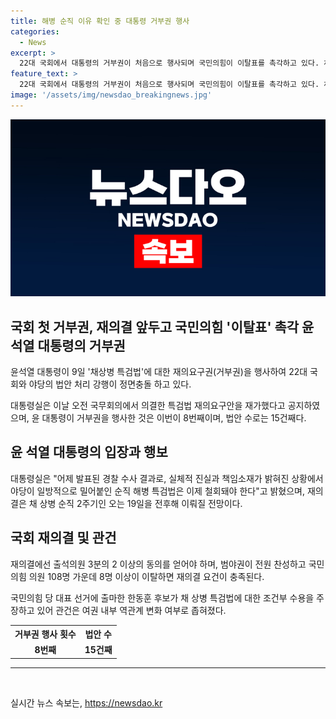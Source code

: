 ```yaml
---
title: 해병 순직 이유 확인 중 대통령 거부권 행사
categories:
  - News
excerpt: >
  22대 국회에서 대통령의 거부권이 처음으로 행사되며 국민의힘이 이탈표를 촉각하고 있다. 채상병 특검법 재의요구를 거부한 윤대통령은 이를 공지하며 대통령실은 야당의 일방적인 법안 처리를 비판했다. 이에 법안은 재의결을 거쳐 처리돼야 하며, 국민의힘의 내부 의견 변화가 관건으로 대표 선거 후보인 한동훈의 주장이 주목받고 있다. 재의결은 채상병 순직 2주기를 전후해 이뤄질 전망이다. 윤대통령은 이번이 거부권 행사로 8번째이며 법안수로는 15건째다. (추가 25단어)
feature_text: >
  22대 국회에서 대통령의 거부권이 처음으로 행사되며 국민의힘이 이탈표를 촉각하고 있다. 채상병 특검법 재의요구를 거부한 윤대통령은 이를 공지하며 대통령실은 야당의 일방적인 법안 처리를 비판했다. 이에 법안은 재의결을 거쳐 처리돼야 하며, 국민의힘의 내부 의견 변화가 관건으로 대표 선거 후보인 한동훈의 주장이 주목받고 있다. 재의결은 채상병 순직 2주기를 전후해 이뤄질 전망이다. 윤대통령은 이번이 거부권 행사로 8번째이며 법안수로는 15건째다. (추가 25단어)
image: '/assets/img/newsdao_breakingnews.jpg'
---
```


<p><img src="/assets/img/newsdao_breakingnews.jpg" alt="ontimetimes 속보" /></p>

<h2 data-ke-size="size26">국회 첫 거부권, 재의결 앞두고 국민의힘 '이탈표' 촉각 윤 석열 대통령의 거부권</h2>

<p data-ke-size="size16">윤석열 대통령이 9일 '채상병 특검법'에 대한 재의요구권(거부권)을 행사하여 22대 국회와 야당의 법안 처리 강행이 정면충돌 하고 있다.</p>

<p data-ke-size="size16">대통령실은 이날 오전 국무회의에서 의결한 특검법 재의요구안을 재가했다고 공지하였으며, 윤 대통령이 거부권을 행사한 것은 이번이 8번째이며, 법안 수로는 15건째다.</p>

<h2 data-ke-size="size24">윤 석열 대통령의 입장과 행보</h2>

<p data-ke-size="size16">대통령실은 "어제 발표된 경찰 수사 결과로, 실체적 진실과 책임소재가 밝혀진 상황에서 야당이 일방적으로 밀어붙인 순직 해병 특검법은 이제 철회돼야 한다"고 밝혔으며, 재의결은 채 상병 순직 2주기인 오는 19일을 전후해 이뤄질 전망이다.</p>

<h2 data-ke-size="size24">국회 재의결 및 관건</h2>

<p data-ke-size="size16">재의결에선 출석의원 3분의 2 이상의 동의를 얻어야 하며, 범야권이 전원 찬성하고 국민의힘 의원 108명 가운데 8명 이상이 이탈하면 재의결 요건이 충족된다.</p>

<p data-ke-size="size16">국민의힘 당 대표 선거에 출마한 한동훈 후보가 채 상병 특검법에 대한 조건부 수용을 주장하고 있어 관건은 여권 내부 역관계 변화 여부로 좁혀졌다.</p>

<table>
  <tr>
    <th style="text-align: center; height: 17px;"><b>거부권 행사 횟수</b></th>
    <th style="text-align: center; height: 17px;"><b>법안 수</b></th>
  </tr>
  <tr>
    <td style="text-align: center; height: 17px;"><b>8번째</b></td>
    <td style="text-align: center; height: 17px;"><b>15건째</b></td>
  </tr>
</table>

<hr>

<p data-ke-size="size16">&nbsp;</p>
실시간 뉴스 속보는, <a href="https://newsdao.kr" rel="dofollow">https://newsdao.kr</a>


